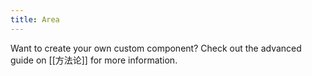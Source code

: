```yaml
---
title: Area
---
```


Want to create your own custom component? Check out the advanced guide on [[方法论]] for more information.
